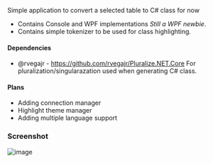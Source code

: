 
Simple application to convert a selected table to C# class for now

- Contains Console and WPF implementations _Still a WPF newbie_.
- Contains simple tokenizer to be used for class highlighting.

#### Dependencies
- @rvegajr - https://github.com/rvegajr/Pluralize.NET.Core For pluralization/singularazation used when generating C# class.

#### Plans
- Adding connection manager
- Highlight theme manager
- Adding multiple language support

### Screenshot

![image](https://user-images.githubusercontent.com/12003810/182435886-6059d22c-071b-44f5-9e40-994358a33525.png)
